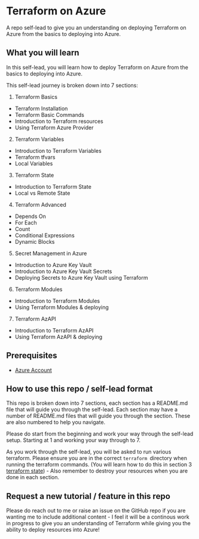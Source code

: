 # Terraform on Azure
A repo self-lead to give you an understanding on deploying Terraform on Azure from the basics to deploying into Azure.

## What you will learn

In this self-lead, you will learn how to deploy Terraform on Azure from the basics to deploying into Azure.

This self-lead journey is broken down into 7 sections:

1. Terraform Basics
- Terraform Installation
- Terraform Basic Commands
- Introduction to Terraform resources
- Using Terraform Azure Provider
2. Terraform Variables
- Introduction to Terraform Variables
- Terraform tfvars
- Local Variables
3. Terraform State
- Introduction to Terraform State
- Local vs Remote State
4. Terraform Advanced
- Depends On
- For Each
- Count
- Conditional Expressions
- Dynamic Blocks
5. Secret Management in Azure
- Introduction to Azure Key Vault
- Introduction to Azure Key Vault Secrets
- Deploying Secrets to Azure Key Vault using Terraform
6. Terraform Modules
- Introduction to Terraform Modules
- Using Terraform Modules & deploying
7. Terraform AzAPI
- Introduction to Terraform AzAPI
- Using Terraform AzAPI & deploying


## Prerequisites

- [Azure Account](https://azure.microsoft.com/en-us/free/)

## How to use this repo / self-lead format

This repo is broken down into 7 sections, each section has a README.md file that will guide you through the self-lead. Each section may have a number of README.md files that will guide you through the section. These are also numbered to help you navigate.

Please do start from the beginning and work your way through the self-lead setup. Starting at 1 and working your way through to 7.

As you work through the self-lead, you will be asked to run various terraform. Please ensure you are in the correct `terraform `directory when running the terraform commands. (You will learn how to do this in section 3 [terraform state](https://github.com/thomast1906/terraform-on-azure/tree/main/3-terraform-state)) - Also remember to destroy your resources when you are done in each section.

## Request a new tutorial / feature in this repo 

Please do reach out to me or raise an issue on the GitHub repo if you are wanting me to include additional content - I feel it will be a continous work in progress to give you an understanding of Terraform while giving you the ability to deploy resources into Azure!


